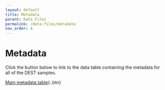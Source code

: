 ```yaml
---
layout: default
title: Metadata
parent: Data Files
permalink: /data-files/metadata
nav_order: 4
---
```

# Metadata

Click the button below to link to the data table containing the metadata for all of the DEST samples.


[Main metadata table](https://github.com/DEST-bio/DEST_freeze1/blob/main/populationInfo/samps_10Nov2020){:.btn}
